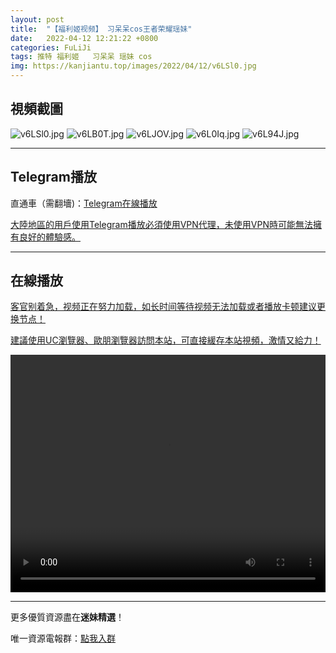 ```yaml
---
layout: post
title:  "【福利姬视频】 习呆呆cos王者荣耀瑶妹"
date:   2022-04-12 12:21:22 +0800
categories: FuLiJi
tags: 推特 福利姬   习呆呆 瑶妹 cos
img: https://kanjiantu.top/images/2022/04/12/v6LSl0.jpg
---
```



## 視頻截圖

![v6LSl0.jpg](https://kanjiantu.top/images/2022/04/12/v6LSl0.jpg)
![v6LB0T.jpg](https://kanjiantu.top/images/2022/04/12/v6LB0T.jpg)
![v6LJOV.jpg](https://kanjiantu.top/images/2022/04/12/v6LJOV.jpg)
![v6L0Iq.jpg](https://kanjiantu.top/images/2022/04/12/v6L0Iq.jpg)
![v6L94J.jpg](https://kanjiantu.top/images/2022/04/12/v6L94J.jpg)

* * *
## Telegram播放

直通車（需翻墻)：[Telegram在線播放](https://t.me/mimeijingxuan/635)

<u>大陸地區的用戶使用Telegram播放必須使用VPN代理，未使用VPN時可能無法擁有良好的體驗感。</u> 
* * *
## 在線播放
<u>客官别着急，视频正在努力加载，如长时间等待视频无法加载或者播放卡顿建议更换节点！</u>

<u>建議使用UC瀏覽器、歐朋瀏覽器訪問本站，可直接緩存本站視頻，激情又給力！</u>
<center><video src="https://cdn.publer.io/uploads/videos/6251b66adb279740e76d8b24/d18e28c3f145c0b551f9b4b577fe2a38.mp4" width="100%" height="380px" controls="controls"></video></center>

* * *
更多優質資源盡在**迷妹精選**！

唯一資源電報群：[點我入群](https://t.me/mimeijingxuan)


